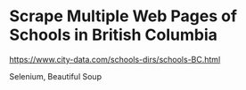 # Scrape Multiple Web Pages of Schools in British Columbia

https://www.city-data.com/schools-dirs/schools-BC.html

Selenium, Beautiful Soup
